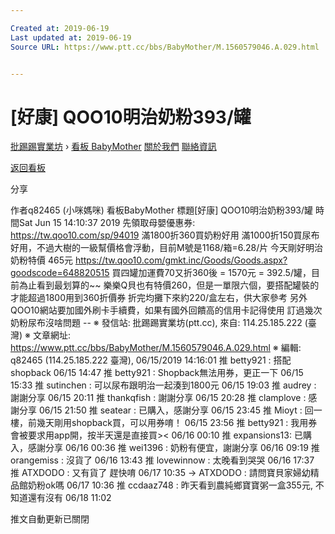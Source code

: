 ```yaml
---

Created at: 2019-06-19
Last updated at: 2019-06-19
Source URL: https://www.ptt.cc/bbs/BabyMother/M.1560579046.A.029.html


---
```


# [好康] QOO10明治奶粉393/罐


[批踢踢實業坊](https://www.ptt.cc/bbs/) › [看板 BabyMother](https://www.ptt.cc/bbs/BabyMother/index.html) [關於我們](https://www.ptt.cc/about.html) [聯絡資訊](https://www.ptt.cc/contact.html)

[返回看板](https://www.ptt.cc/bbs/BabyMother/index.html)

分享

作者q82465 (小咪媽咪)
看板BabyMother
標題\[好康\] QOO10明治奶粉393/罐
時間Sat Jun 15 14:10:37 2019
先領取母嬰優惠券: <https://tw.qoo10.com/sp/94019> 滿1800折360買奶粉好用 滿1000折150買尿布好用，不過大樹的一級幫價格會浮動，目前M號是1168/箱=6.28/片 今天剛好明治奶粉特價 465元 <https://tw.qoo10.com/gmkt.inc/Goods/Goods.aspx?goodscode=648820515> 買四罐加運費70又折360後 = 1570元 = 392.5/罐，目前為止看到最划算的~~ 樂樂Q貝也有特價260，但是一單限六個，要搭配罐裝的才能超過1800用到360折價券 折完均攤下來約220/盒左右，供大家參考 另外QOO10網站要加國外刷卡手續費，如果有國外回饋高的信用卡記得使用 訂過幾次奶粉尿布沒啥問題 -- ※ 發信站: 批踢踢實業坊(ptt.cc), 來自: 114.25.185.222 (臺灣) ※ 文章網址: <https://www.ptt.cc/bbs/BabyMother/M.1560579046.A.029.html> ※ 編輯: q82465 (114.25.185.222 臺灣), 06/15/2019 14:16:01
推 betty921 : 搭配shopback 06/15 14:47
推 betty921 : Shopback無法用券，更正一下 06/15 15:33
推 sutinchen : 可以尿布跟明治一起湊到1800元 06/15 19:03
推 audrey : 謝謝分享 06/15 20:11
推 thankqfish : 謝謝分享 06/15 20:28
推 clamplove : 感謝分享 06/15 21:50
推 seatear : 已購入，感謝分享 06/15 23:45
推 Mioyt : 回一樓，前幾天剛用shopback買，可以用券唷！ 06/15 23:56
推 betty921 : 我用券會被要求用app開，按半天還是直接買>< 06/16 00:10
推 expansions13: 已購入，感謝分享 06/16 00:36
推 wei1396 : 奶粉有便宜，謝謝分享 06/16 09:19
推 orangemiss : 沒貨了 06/16 13:43
推 lovewinnow : 太晚看到哭哭 06/16 17:37
推 ATXDODO : 又有貨了 趕快唷 06/17 10:35
→ ATXDODO : 請問寶貝家婦幼精品館奶粉ok嗎 06/17 10:36
推 ccdaaz748 : 昨天看到農純鄉寶寶粥一盒355元, 不知道還有沒有 06/18 11:02

推文自動更新已關閉

